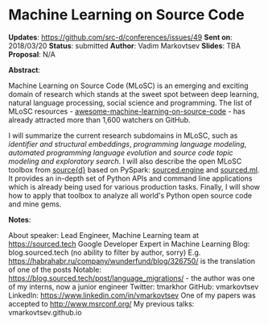 # Machine Learning on Source Code

**Updates**:  https://github.com/src-d/conferences/issues/49
**Sent on**:  2018/03/20
**Status**:   submitted
**Author**:   Vadim Markovtsev
**Slides**:   TBA
**Proposal**: N/A

**Abstract**:

Machine Learning on Source Code (MLoSC) is an emerging and exciting domain of research which stands at the sweet spot between deep learning, natural language processing, social science and programming. The list of MLoSC resources - [awesome-machine-learning-on-source-code](https://github.com/src-d/awesome-machine-learning-on-source-code) - has already attracted more than 1,600 watchers on GitHub.

I will summarize the current research subdomains in MLoSC, such as *identifier and structural embeddings*, *programming language modeling*, *automated programming language evolution* and *source code topic modeling and exploratory search*. I will also describe the open MLoSC toolbox from [source{d}](https://sourced.tech) based on PySpark: [sourced.engine](https://github.com/src-d/engine) and [sourced.ml](https://github.com/src-d/ml). It provides an in-depth set of Python APIs and command line applications which is already being used for various production tasks. Finally, I will show how to apply that toolbox to analyze all world's Python open source code and mine gems.

**Notes**:

About speaker:
Lead Engineer, Machine Learning team at https://sourced.tech
Google Developer Expert in Machine Learning
Blog: blog.sourced.tech (no ability to filter by author, sorry)
E.g. https://habrahabr.ru/company/wunderfund/blog/326750/ is the translation of one of the posts
Notable: https://blog.sourced.tech/post/language_migrations/ - the author was one of my interns, now a junior engineer
Twitter: tmarkhor
GitHub: vmarkovtsev
LinkedIn: https://www.linkedin.com/in/vmarkovtsev
One of my papers was accepted to http://www.msrconf.org/
My previous talks: vmarkovtsev.github.io
